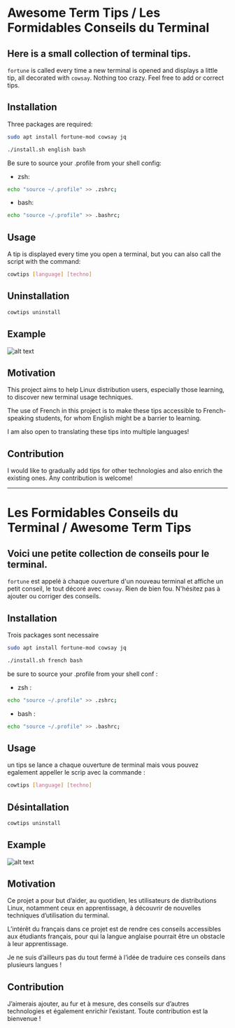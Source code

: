 
# Awesome Term Tips / Les Formidables Conseils du Terminal

## Here is a small collection of terminal tips.

`fortune` is called every time a new terminal is opened and displays a little tip, all decorated with `cowsay`. Nothing too crazy.
Feel free to add or correct tips.

## Installation

Three packages are required:
```bash
sudo apt install fortune-mod cowsay jq
```

```bash
./install.sh english bash
```
Be sure to source your .profile from your shell config:
- zsh:
```bash
echo "source ~/.profile" >> .zshrc;
```
- bash:
```bash
echo "source ~/.profile" >> .bashrc;
```

## Usage
A tip is displayed every time you open a terminal, but you can also call the script with the command:
```bash
cowtips [language] [techno]
```

## Uninstallation
```bash
cowtips uninstall
```

## Example

![alt text](images/image.png)

## Motivation

This project aims to help Linux distribution users, especially those learning, to discover new terminal usage techniques.

The use of French in this project is to make these tips accessible to French-speaking students, for whom English might be a barrier to learning.

I am also open to translating these tips into multiple languages!

## Contribution

I would like to gradually add tips for other technologies and also enrich the existing ones.
Any contribution is welcome!

---

# Les Formidables Conseils du Terminal / Awesome Term Tips 

## Voici une petite collection de conseils pour le terminal.

`fortune` est appelé à chaque ouverture d'un nouveau terminal et affiche un petit conseil, le tout décoré avec `cowsay`. Rien de bien fou.
N'hésitez pas à ajouter ou corriger des conseils.

## Installation

Trois packages sont necessaire
```bash
sudo apt install fortune-mod cowsay jq 
```

```bash
./install.sh french bash
```
be sure to source your .profile from your shell conf : 
- zsh : 
```bash
echo "source ~/.profile" >> .zshrc;
```
- bash : 
```bash
echo "source ~/.profile" >> .bashrc;
```
## Usage
un tips se lance a chaque ouverture de terminal mais vous pouvez egalement appeller le scrip avec la commande :
```bash
cowtips [language] [techno] 
```
## Désintallation
```bash
cowtips uninstall
```

## Example

![alt text](images/image.png)

## Motivation 

Ce projet a pour but d’aider, au quotidien, les utilisateurs de distributions Linux, notamment ceux en apprentissage, à découvrir de nouvelles techniques d’utilisation du terminal.

L’intérêt du français dans ce projet est de rendre ces conseils accessibles aux étudiants français, pour qui la langue anglaise pourrait être un obstacle à leur apprentissage.

Je ne suis d’ailleurs pas du tout fermé à l’idée de traduire ces conseils dans plusieurs langues !

## Contribution

J’aimerais ajouter, au fur et à mesure, des conseils sur d’autres technologies et également enrichir l’existant.
Toute contribution est la bienvenue !

